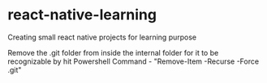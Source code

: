 # react-native-learning
Creating small react native projects for learning purpose

Remove the .git folder from inside the internal folder for it to be recognizable by hit 
Powershell Command - "Remove-Item -Recurse -Force .git"

